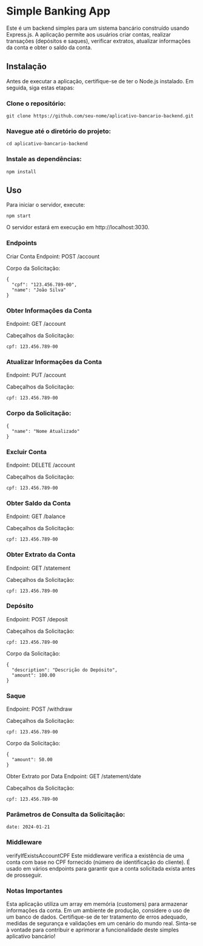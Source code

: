 # Simple Banking App 
Este é um backend simples para um sistema bancário construído usando Express.js. A aplicação permite aos usuários criar contas, realizar transações (depósitos e saques), verificar extratos, atualizar informações da conta e obter o saldo da conta.

## Instalação
Antes de executar a aplicação, certifique-se de ter o Node.js instalado. Em seguida, siga estas etapas:

### Clone o repositório:

````
git clone https://github.com/seu-nome/aplicativo-bancario-backend.git

````
### Navegue até o diretório do projeto:

````
cd aplicativo-bancario-backend
````

### Instale as dependências:

````
npm install
````
## Uso
Para iniciar o servidor, execute:

````
npm start
````
O servidor estará em execução em http://localhost:3030.

### Endpoints
Criar Conta
Endpoint: POST /account

Corpo da Solicitação:

````
{
  "cpf": "123.456.789-00",
  "name": "João Silva"
}
````

### Obter Informações da Conta
Endpoint: GET /account

Cabeçalhos da Solicitação:

````
cpf: 123.456.789-00
````

### Atualizar Informações da Conta
Endpoint: PUT /account

Cabeçalhos da Solicitação:

````
cpf: 123.456.789-00
````

### Corpo da Solicitação:

````
{
  "name": "Nome Atualizado"
}
````

### Excluir Conta
Endpoint: DELETE /account

Cabeçalhos da Solicitação:

````
cpf: 123.456.789-00
````

### Obter Saldo da Conta
Endpoint: GET /balance

Cabeçalhos da Solicitação:

````
cpf: 123.456.789-00
````

### Obter Extrato da Conta
Endpoint: GET /statement

Cabeçalhos da Solicitação:

````
cpf: 123.456.789-00
````

### Depósito
Endpoint: POST /deposit

Cabeçalhos da Solicitação:

````
cpf: 123.456.789-00
````
Corpo da Solicitação:

````
{
  "description": "Descrição do Depósito",
  "amount": 100.00
}
````
### Saque
Endpoint: POST /withdraw

Cabeçalhos da Solicitação:

````
cpf: 123.456.789-00
````
Corpo da Solicitação:

````
{
  "amount": 50.00
}
````
Obter Extrato por Data
Endpoint: GET /statement/date

Cabeçalhos da Solicitação:

````
cpf: 123.456.789-00
````
### Parâmetros de Consulta da Solicitação:

````
date: 2024-01-21
````

### Middleware
verifyIfExistsAccountCPF
Este middleware verifica a existência de uma conta com base no CPF fornecido (número de identificação do cliente). É usado em vários endpoints para garantir que a conta solicitada exista antes de prosseguir.

### Notas Importantes
Esta aplicação utiliza um array em memória (customers) para armazenar informações da conta. Em um ambiente de produção, considere o uso de um banco de dados.
Certifique-se de ter tratamento de erros adequado, medidas de segurança e validações em um cenário do mundo real.
Sinta-se à vontade para contribuir e aprimorar a funcionalidade deste simples aplicativo bancário!
